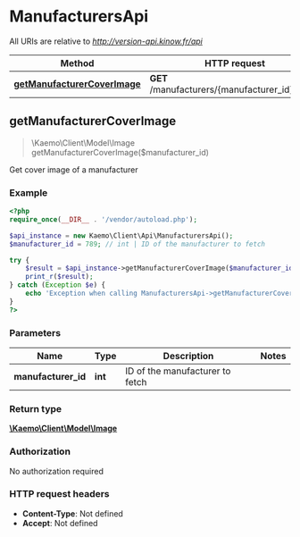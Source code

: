 # ManufacturersApi

All URIs are relative to *http://version-api.kinow.fr/api*

Method | HTTP request | Description
------------- | ------------- | -------------
[**getManufacturerCoverImage**](#getManufacturerCoverImage) | **GET** /manufacturers/{manufacturer_id}/cover | 


## **getManufacturerCoverImage**
> \Kaemo\Client\Model\Image getManufacturerCoverImage($manufacturer_id)



Get cover image of a manufacturer

### Example
```php
<?php
require_once(__DIR__ . '/vendor/autoload.php');

$api_instance = new Kaemo\Client\Api\ManufacturersApi();
$manufacturer_id = 789; // int | ID of the manufacturer to fetch

try {
    $result = $api_instance->getManufacturerCoverImage($manufacturer_id);
    print_r($result);
} catch (Exception $e) {
    echo 'Exception when calling ManufacturersApi->getManufacturerCoverImage: ', $e->getMessage(), PHP_EOL;
}
?>
```

### Parameters

Name | Type | Description  | Notes
------------- | ------------- | ------------- | -------------
 **manufacturer_id** | **int**| ID of the manufacturer to fetch |

### Return type

[**\Kaemo\Client\Model\Image**](#Image)

### Authorization

No authorization required

### HTTP request headers

 - **Content-Type**: Not defined
 - **Accept**: Not defined

